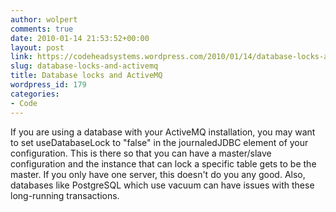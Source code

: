 ```yaml
---
author: wolpert
comments: true
date: 2010-01-14 21:53:52+00:00
layout: post
link: https://codeheadsystems.wordpress.com/2010/01/14/database-locks-and-activemq/
slug: database-locks-and-activemq
title: Database locks and ActiveMQ
wordpress_id: 179
categories:
- Code
---
```


If you are using a database with your ActiveMQ installation, you may want to set useDatabaseLock to "false" in the journaledJDBC element of your configuration. This is there so that you can have a master/slave configuration and the instance that can lock a specific table gets to be the master. If you only have one server, this doesn't do you any good. Also, databases like PostgreSQL which use vacuum can have issues with these long-running transactions.
